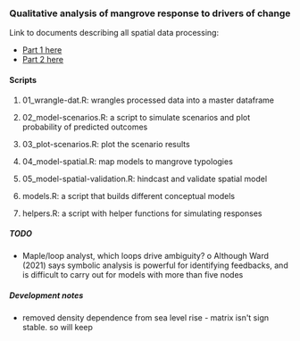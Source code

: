 ### Qualitative analysis of mangrove response to drivers of change

Link to documents describing all spatial data processing:

-   [Part 1 here](https://mangrove-climate-risk-mapping.netlify.app/)
-   [Part 2 here](https://mangrove-climate-risk-mapping-2.netlify.app/)

#### Scripts

1.  01_wrangle-dat.R: wrangles processed data into a master dataframe

2.  02_model-scenarios.R: a script to simulate scenarios and plot probability of predicted outcomes

3.  03_plot-scenarios.R: plot the scenario results

4.  04_model-spatial.R: map models to mangrove typologies

5.  05_model-spatial-validation.R: hindcast and validate spatial model

6.  models.R: a script that builds different conceptual models

7.  helpers.R: a script with helper functions for simulating responses

##### TODO

-   Maple/loop analyst, which loops drive ambiguity? o Although Ward (2021) says symbolic analysis is powerful for identifying feedbacks, and is difficult to carry out for models with more than five nodes

##### Development notes

-   removed density dependence from sea level rise - matrix isn't sign stable. so will keep
